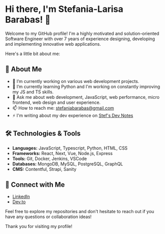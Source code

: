 # Hi there, I'm Stefania-Larisa Barabas! 👋

Welcome to my GitHub profile! I'm a highly motivated and solution-oriented Software Engineer with over 7 years of experience designing, developing and implementing innovative web applications. 

Here's a little bit about me:

## 🚀 About Me
- 🔭 I’m currently working on various web development projects.
- 🌱 I’m currently learning Python and I'm working on constantly improving my JS and TS skills.
- 💬 Ask me about web development, JavaScript, web performance, micro frontend, web design and user experience.
- 📫 How to reach me: [stefaniabarabas@gmail.com](mailto:stefaniabarabas@gmail.com)
- ⚡ I'm writing about my dev experience on [Stef's Dev Notes](https://stefsdevnotes.substack.com/)

## 🛠️ Technologies & Tools
- **Languages:** JavaScript, Typescript, Python, HTML, CSS
- **Frameworks:** React, Next, Vue, Node.js, Express
- **Tools:** Git, Docker, Jenkins, VSCode
- **Databases:** MongoDB, MySQL, PostgreSQL, GraphQL
- **CMS:** Contentful, Strapi, Sanity

## 🔗 Connect with Me
- [LinkedIn](https://www.linkedin.com/in/stefania-barabas/)
- [Dev.to](https://dev.to/stefania_barabas)

Feel free to explore my repositories and don't hesitate to reach out if you have any questions or collaboration ideas!

Thank you for visiting my profile!
